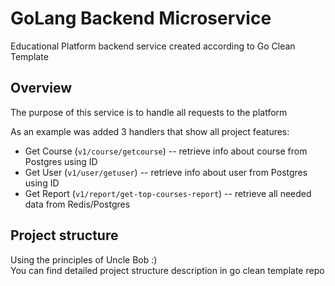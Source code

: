 # GoLang Backend Microservice

Educational Platform backend service created according to Go Clean Template

## Overview
The purpose of this service is to handle all requests to the platform

As an example was added 3 handlers that show all project features:
- Get Course (`v1/course/getcourse`) -- retrieve info about course from Postgres using ID
- Get User (`v1/user/getuser`) -- retrieve info about user from Postgres using ID
- Get Report (`v1/report/get-top-courses-report`) -- retrieve all needed data from Redis/Postgres

## Project structure
Using the principles of Uncle Bob :)  
You can find detailed project structure description in go clean template repo


